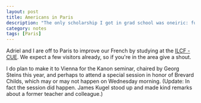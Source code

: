 ```yaml
---
layout: post
title: Americans in Paris
description: "The only scholarship I got in grad school was oneiric: funding for a month in Paris."
category: notes
tags: [Paris]
---
```


Adriel and I are off to Paris to improve our French by studying at the
[ILCF - CUE](http://www.icp.fr/ilcf/). We expect a few visitors already,
so if you're in the area give a shout.

I do plan to make it to Vienna for the Kanon seminar, chaired by Georg
Steins this year, and perhaps to attend a special session in honor of
Brevard Childs, which may or may not happen on Wednesday morning.
(Update: In fact the session did happen. James Kugel stood up and made
kind remarks about a former teacher and colleague.)